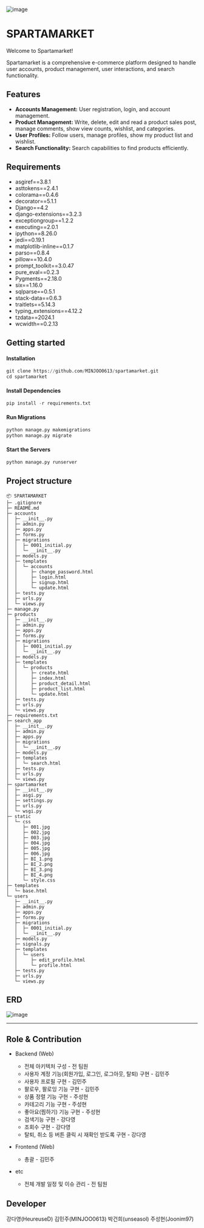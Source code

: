 ![image](https://github.com/user-attachments/assets/e77443d0-d316-4cd5-9eb6-1e49193df8cc)


# SPARTAMARKET
Welcome to Spartamarket! 

Spartamarket is a comprehensive e-commerce platform designed to handle user accounts, product management, user interactions, and search functionality.


## Features
- **Accounts Management:** User registration, login, and account management.
- **Product Management:** Write, delete, edit and read a product sales post, manage comments, show view counts, wishlist, and categories.
- **User Profiles:** Follow users, manage profiles, show my product list and wishlist.
- **Search Functionality:** Search capabilities to find products efficiently.


## Requirements
- asgiref==3.8.1
- asttokens==2.4.1
- colorama==0.4.6
- decorator==5.1.1
- Django==4.2
- django-extensions==3.2.3
- exceptiongroup==1.2.2
- executing==2.0.1
- ipython==8.26.0
- jedi==0.19.1
- matplotlib-inline==0.1.7
- parso==0.8.4
- pillow==10.4.0
- prompt_toolkit==3.0.47
- pure_eval==0.2.3
- Pygments==2.18.0
- six==1.16.0
- sqlparse==0.5.1
- stack-data==0.6.3
- traitlets==5.14.3
- typing_extensions==4.12.2
- tzdata==2024.1
- wcwidth==0.2.13



## Getting started
#### Installation

```python
git clone https://github.com/MINJOO0613/spartamarket.git
cd spartamarket
```


#### Install Dependencies
```python
pip install -r requirements.txt
```

#### Run Migrations

```python
python manage.py makemigrations
python manage.py migrate
```


#### Start the Servers
```python
python manage.py runserver
```


## Project structure
```
📦 SPARTAMARKET
├─ .gitignore
├─ README.md
├─ accounts
│  ├─ __init__.py
│  ├─ admin.py
│  ├─ apps.py
│  ├─ forms.py
│  ├─ migrations
│  │  ├─ 0001_initial.py
│  │  └─ __init__.py
│  ├─ models.py
│  ├─ templates
│  │  └─ accounts
│  │     ├─ change_password.html
│  │     ├─ login.html
│  │     ├─ signup.html
│  │     └─ update.html
│  ├─ tests.py
│  ├─ urls.py
│  └─ views.py
├─ manage.py
├─ products
│  ├─ __init__.py
│  ├─ admin.py
│  ├─ apps.py
│  ├─ forms.py
│  ├─ migrations
│  │  ├─ 0001_initial.py
│  │  └─ __init__.py
│  ├─ models.py
│  ├─ templates
│  │  └─ products
│  │     ├─ create.html
│  │     ├─ index.html
│  │     ├─ product_detail.html
│  │     ├─ product_list.html
│  │     └─ update.html
│  ├─ tests.py
│  ├─ urls.py
│  └─ views.py
├─ requirements.txt
├─ search_app
│  ├─ __init__.py
│  ├─ admin.py
│  ├─ apps.py
│  ├─ migrations
│  │  └─ __init__.py
│  ├─ models.py
│  ├─ templates
│  │  └─ search.html
│  ├─ tests.py
│  ├─ urls.py
│  └─ views.py
├─ spartamarket
│  ├─ __init__.py
│  ├─ asgi.py
│  ├─ settings.py
│  ├─ urls.py
│  └─ wsgi.py
├─ static
│  └─ css
│     ├─ 001.jpg
│     ├─ 002.jpg
│     ├─ 003.jpg
│     ├─ 004.jpg
│     ├─ 005.jpg
│     ├─ 006.jpg
│     ├─ BI_1.png
│     ├─ BI_2.png
│     ├─ BI_3.png
│     ├─ BI_4.png
│     └─ style.css
├─ templates
│  └─ base.html
└─ users
   ├─ __init__.py
   ├─ admin.py
   ├─ apps.py
   ├─ forms.py
   ├─ migrations
   │  ├─ 0001_initial.py
   │  └─ __init__.py
   ├─ models.py
   ├─ signals.py
   ├─ templates
   │  └─ users
   │     ├─ edit_profile.html
   │     └─ profile.html
   ├─ tests.py
   ├─ urls.py
   └─ views.py

```


## ERD
![image](https://github.com/user-attachments/assets/88f860d0-6127-4384-8b94-22fe6922762f)


---

## Role & Contribution
* Backend (Web)
  + 전체 아키텍처 구성 - 전 팀원
  + 사용자 계정 기능(회원가입, 로그인, 로그아웃, 탈퇴) 구현 - 김민주
  + 사용자 프로필 구현 - 김민주
  + 팔로우, 팔로잉 기능 구현 - 김민주
  + 상품 정렬 기능 구현 - 주성현
  + 카테고리 기능 구현 - 주성현
  + 좋아요(찜하기) 기능 구현 - 주성현
  + 검색기능 구현 - 강다영
  + 조회수 구현 - 강다영
  + 탈퇴, 취소 등 버튼 클릭 시 재확인 받도록 구현 - 강다영

* Frontend (Web)
  + 총괄 - 김민주

* etc
  + 전체 개발 일정 및 이슈 관리 - 전 팀원


## Developer
강다영(HeureuseD)
김민주(MINJOO0613)
박건희(unseasol)
주성현(Joonim97)
